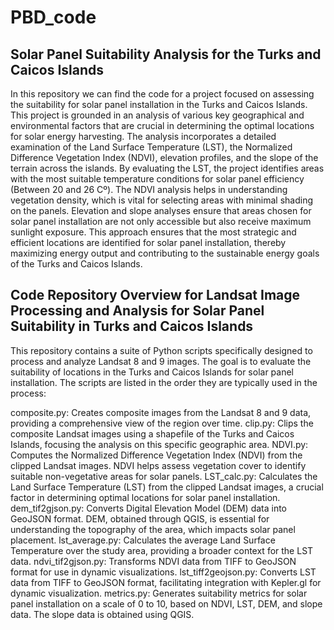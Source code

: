 # PBD_code

## Solar Panel Suitability Analysis for the Turks and Caicos Islands
In this repository we can find the code for a project focused on assessing the suitability for solar panel installation in the Turks and Caicos Islands. This project is grounded in an analysis of various key geographical and environmental factors that are crucial in determining the optimal locations for solar energy harvesting. The analysis incorporates a detailed examination of the Land Surface Temperature (LST), the Normalized Difference Vegetation Index (NDVI), elevation profiles, and the slope of the terrain across the islands. By evaluating the LST, the project identifies areas with the most suitable temperature conditions for solar panel efficiency (Between 20 and 26 Cº). The NDVI analysis helps in understanding vegetation density, which is vital for selecting areas with minimal shading on the panels. Elevation and slope analyses ensure that areas chosen for solar panel installation are not only accessible but also receive maximum sunlight exposure. This approach ensures that the most strategic and efficient locations are identified for solar panel installation, thereby maximizing energy output and contributing to the sustainable energy goals of the Turks and Caicos Islands.

## Code Repository Overview for Landsat Image Processing and Analysis for Solar Panel Suitability in Turks and Caicos Islands

This repository contains a suite of Python scripts specifically designed to process and analyze Landsat 8 and 9 images. The goal is to evaluate the suitability of locations in the Turks and Caicos Islands for solar panel installation. The scripts are listed in the order they are typically used in the process:

composite.py: Creates composite images from the Landsat 8 and 9 data, providing a comprehensive view of the region over time.
clip.py: Clips the composite Landsat images using a shapefile of the Turks and Caicos Islands, focusing the analysis on this specific geographic area.
NDVI.py: Computes the Normalized Difference Vegetation Index (NDVI) from the clipped Landsat images. NDVI helps assess vegetation cover to identify suitable non-vegetative areas for solar panels.
LST_calc.py: Calculates the Land Surface Temperature (LST) from the clipped Landsat images, a crucial factor in determining optimal locations for solar panel installation.
dem_tif2gjson.py: Converts Digital Elevation Model (DEM) data into GeoJSON format. DEM, obtained through QGIS, is essential for understanding the topography of the area, which impacts solar panel placement.
lst_average.py: Calculates the average Land Surface Temperature over the study area, providing a broader context for the LST data.
ndvi_tif2gjson.py: Transforms NDVI data from TIFF to GeoJSON format for use in dynamic visualizations.
lst_tiff2geojson.py: Converts LST data from TIFF to GeoJSON format, facilitating integration with Kepler.gl for dynamic visualization.
metrics.py: Generates suitability metrics for solar panel installation on a scale of 0 to 10, based on NDVI, LST, DEM, and slope data. The slope data is obtained using QGIS.
